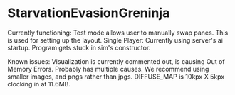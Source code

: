 # StarvationEvasionGreninja

Currently functioning:
Test mode allows user to manually swap panes.  This is used for setting up the layout.
Single Player:  Currently using server's ai startup.  Program gets stuck in sim's constructor.

Known issues:
Visualization is currently commented out, is causing Out of Memory Errors.  Probably has multiple causes.  We recommend using smaller images, and pngs rather than jpgs.  DIFFUSE_MAP is 10kpx X 5kpx clocking in at 11.6MB.

